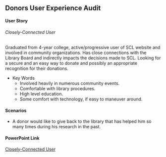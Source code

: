 ## Donors User Experience Audit

#### User Story
###### Closely-Connected User
Graduated from 4-year college, active/progressive user of SCL website and involved in community organizations. Has close connections with the Library Board and indirectly impacts the decisions made to SCL. Looking for a secure and an easy way to donate and possibly an appropriate recognition for their donations.

* Key Words
  * Involved heavily in numerous community events.
  * Comfortable with library procedures.
  * High level education.
  * Some comfort with technology, if easy to maneuver around.

#### Scenarios
* A donor would like to give back to the library that has helped him so many times during his research in the past.

#### PowerPoint Link
[Closely-Connected User](https://docs.google.com/presentation/d/126aziMQ8PYs_Wf5oEKyAoWGnl-uHTVQ_4cbfHVw28bk/edit?usp=sharing)
